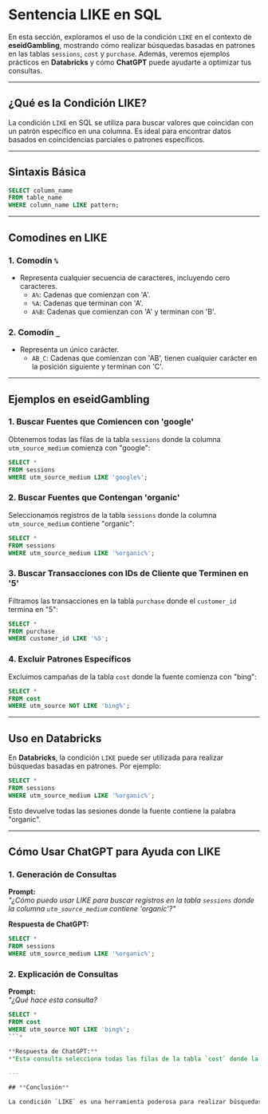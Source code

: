 
# Sentencia LIKE en SQL

En esta sección, exploramos el uso de la condición `LIKE` en el contexto de **eseidGambling**, mostrando cómo realizar búsquedas basadas en patrones en las tablas `sessions`, `cost` y `purchase`. Además, veremos ejemplos prácticos en **Databricks** y cómo **ChatGPT** puede ayudarte a optimizar tus consultas.

---

## **¿Qué es la Condición LIKE?**

La condición `LIKE` en SQL se utiliza para buscar valores que coincidan con un patrón específico en una columna. Es ideal para encontrar datos basados en coincidencias parciales o patrones específicos.

---

## **Sintaxis Básica**

```sql
SELECT column_name 
FROM table_name 
WHERE column_name LIKE pattern;
```

---

## **Comodines en LIKE**

### **1. Comodín `%`**
- Representa cualquier secuencia de caracteres, incluyendo cero caracteres.
  - `A%`: Cadenas que comienzan con 'A'.
  - `%A`: Cadenas que terminan con 'A'.
  - `A%B`: Cadenas que comienzan con 'A' y terminan con 'B'.

### **2. Comodín `_`**
- Representa un único carácter.
  - `AB_C`: Cadenas que comienzan con 'AB', tienen cualquier carácter en la posición siguiente y terminan con 'C'.

---

## **Ejemplos en eseidGambling**

### **1. Buscar Fuentes que Comiencen con 'google'**
Obtenemos todas las filas de la tabla `sessions` donde la columna `utm_source_medium` comienza con "google":

```sql
SELECT * 
FROM sessions 
WHERE utm_source_medium LIKE 'google%';
```

### **2. Buscar Fuentes que Contengan 'organic'**
Seleccionamos registros de la tabla `sessions` donde la columna `utm_source_medium` contiene "organic":

```sql
SELECT * 
FROM sessions 
WHERE utm_source_medium LIKE '%organic%';
```

### **3. Buscar Transacciones con IDs de Cliente que Terminen en '5'**
Filtramos las transacciones en la tabla `purchase` donde el `customer_id` termina en "5":

```sql
SELECT * 
FROM purchase 
WHERE customer_id LIKE '%5';
```

### **4. Excluir Patrones Específicos**
Excluimos campañas de la tabla `cost` donde la fuente comienza con "bing":

```sql
SELECT * 
FROM cost 
WHERE utm_source NOT LIKE 'bing%';
```

---

## **Uso en Databricks**

En **Databricks**, la condición `LIKE` puede ser utilizada para realizar búsquedas basadas en patrones. Por ejemplo:

```sql
SELECT * 
FROM sessions 
WHERE utm_source_medium LIKE '%organic%';
```

Esto devuelve todas las sesiones donde la fuente contiene la palabra "organic".

---

## **Cómo Usar ChatGPT para Ayuda con LIKE**

### **1. Generación de Consultas**
**Prompt:**  
*"¿Cómo puedo usar LIKE para buscar registros en la tabla `sessions` donde la columna `utm_source_medium` contiene 'organic'?"*

**Respuesta de ChatGPT:**  
```sql
SELECT * 
FROM sessions 
WHERE utm_source_medium LIKE '%organic%';
```

### **2. Explicación de Consultas**
**Prompt:**  
*"¿Qué hace esta consulta?*  
```sql
SELECT * 
FROM cost 
WHERE utm_source NOT LIKE 'bing%';
```*

**Respuesta de ChatGPT:**  
*"Esta consulta selecciona todas las filas de la tabla `cost` donde la columna `utm_source` no comienza con 'bing'."*

---

## **Conclusión**

La condición `LIKE` es una herramienta poderosa para realizar búsquedas basadas en patrones en SQL. En el caso de **eseidGambling**, es especialmente útil para analizar patrones en fuentes, medios y datos de clientes. Herramientas como **Databricks** y **ChatGPT** hacen que trabajar con esta sentencia sea más sencillo y eficiente.
